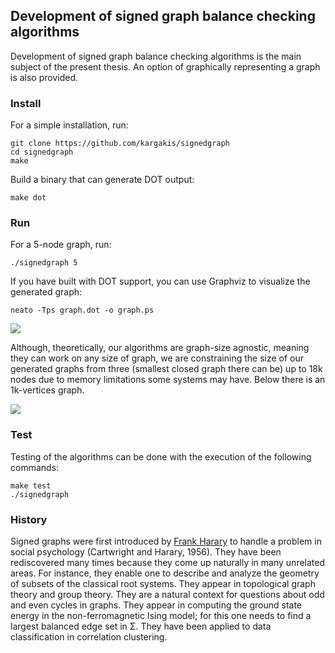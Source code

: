 ## Development of signed graph balance checking algorithms

Development of signed graph balance checking algorithms is the main subject of the present thesis.
An option of graphically representing a graph is also provided.

### Install

For a simple installation, run:

```
git clone https://github.com/kargakis/signedgraph
cd signedgraph
make
```

Build a binary that can generate DOT output:
```
make dot
```

### Run

For a 5-node graph, run:
```
./signedgraph 5
```

If you have built with DOT support, you can use Graphviz to visualize the generated graph:
```
neato -Tps graph.dot -o graph.ps
```

![](https://raw.githubusercontent.com/kargakis/signedgraph/master/img/example.png)

Although, theoretically, our algorithms are graph-size agnostic,
meaning they can work on any size of graph,
we are constraining the size of our generated graphs
from three (smallest closed graph there can be) up to 18k nodes
due to memory limitations some systems may have.
Below there is an 1k-vertices graph.

![](https://raw.githubusercontent.com/kargakis/signedgraph/master/img/1k-nodes.png)

### Test

Testing of the algorithms can be done with the execution of the following commands:
```
make test
./signedgraph
```
	
### History

Signed graphs were first introduced by [Frank Harary](http://en.wikipedia.org/wiki/Frank_Harary)
to handle a problem in social psychology (Cartwright and Harary, 1956).
They have been rediscovered many times
because they come up naturally in many unrelated areas.
For instance,
they enable one to describe and
analyze the geometry of subsets of the classical root systems.
They appear in topological graph theory and group theory.
They are a natural context for questions about odd and even cycles in graphs.
They appear in computing the ground state energy in the non-ferromagnetic Ising model;
for this one needs to find a largest balanced edge set in Σ.
They have been applied to data classification in correlation clustering.
